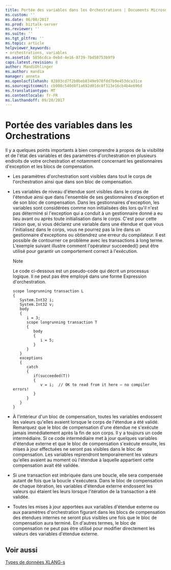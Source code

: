 ```yaml
---
title: Portée des variables dans les Orchestrations | Documents Microsoft
ms.custom: ''
ms.date: 06/08/2017
ms.prod: biztalk-server
ms.reviewer: ''
ms.suite: ''
ms.tgt_pltfrm: ''
ms.topic: article
helpviewer_keywords:
- orchestrations, variables
ms.assetid: 5856cdca-0ebd-4e16-8739-7bd50753b9f9
caps.latest.revision: 8
author: MandiOhlinger
ms.author: mandia
manager: anneta
ms.openlocfilehash: 82803cd7f2b0beb8349e978fdd7b9e453dca31ce
ms.sourcegitcommit: cb908c540d8f1a692d01dc8f313e16cb4b4e696d
ms.translationtype: MT
ms.contentlocale: fr-FR
ms.lasthandoff: 09/20/2017
---
```

# <a name="variable-scope-in-orchestrations"></a>Portée des variables dans les Orchestrations
Il y a quelques points importants à bien comprendre à propos de la visibilité et de l'état des variables et des paramètres d'orchestration en plusieurs endroits de votre orchestration et notamment concernant les gestionnaires d'exception et les blocs de compensation.  
  
-   Les paramètres d'orchestration sont visibles dans tout le corps de l'orchestration ainsi que dans son bloc de compensation.  
  
-   Les variables de niveau d'étendue sont visibles dans le corps de l'étendue ainsi que dans l'ensemble de ses gestionnaires d'exception et de son bloc de compensation. Dans les gestionnaires d'exception, les variables sont considérées comme non initialisées dès lors qu'il n'est pas déterminé si l'exception qui a conduit à un gestionnaire donné a eu lieu avant ou après toute initialisation dans le corps. C'est pour cette raison que, si vous déclarez une variable dans une étendue et que vous l'initialisez dans le corps, vous ne pourrez pas la lire dans un gestionnaire d'exceptions ou obtiendrez une erreur du compilateur. Il est possible de contourner ce problème avec les transactions à long terme. L'exemple suivant illustre comment l'opérateur succeeded() peut être utilisé pour garantir un comportement correct à l'exécution.  
  
    > [!NOTE]
    >  Le code ci-dessous est un pseudo-code qui décrit un processus logique. Il ne peut pas être employé dans une forme Expression d'orchestration.  
  
    ```  
    scope longrunning transaction L  
    {  
       System.Int32 i;  
       System.Int32 v;  
       body  
       {  
          i = 3;  
          scope longrunning transaction T  
          {  
             body  
             {  
                i = 5;  
             }  
          }  
       }  
       exceptions  
       {  
          catch  
          {  
             if(succeeded(T))  
             {  
                v = i;  // OK to read from it here — no compiler errors!  
             }  
          }  
       }  
    }  
    ```  
  
-   À l'intérieur d'un bloc de compensation, toutes les variables endossent les valeurs qu'elles avaient lorsque le corps de l'étendue a été validé. Remarquez que le bloc de compensation d'une étendue ne s'exécute jamais immédiatement après la fin de son corps. Il y a toujours un code intermédiaire. Si ce code intermédiaire met à jour quelques variables d'étendue externe et que le bloc de compensation s'exécute ensuite, les mises à jour effectuées ne seront pas visibles dans le bloc de compensation. Les variables reprendront temporairement les valeurs qu'elles avaient au moment où l'étendue à laquelle appartient cette compensation avait été validée.  
  
-   Si une transaction est imbriquée dans une boucle, elle sera compensée autant de fois que la boucle s'exécutera. Dans le bloc de compensation de chaque itération, les variables d'étendue externe endossent les valeurs qui étaient les leurs lorsque l'itération de la transaction a été validée.  
  
-   Toutes les mises à jour apportées aux variables d'étendue externe ou aux paramètres d'orchestration figurant dans les blocs de compensation des étendues internes ne seront plus visibles une fois que le bloc de compensation aura terminé. En d'autres termes, le bloc de compensation ne peut pas être utilisé pour modifier directement les valeurs des variables d'étendue externe.  
  
## <a name="see-also"></a>Voir aussi  
 [Types de données XLANG-s](../core/xlang-s-data-types.md)